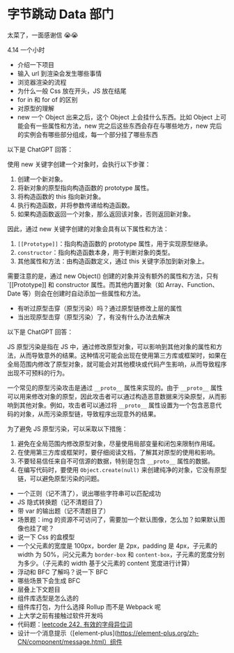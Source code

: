 # 字节跳动 Data 部门

太菜了，一面感谢信 😭😭

4.14 一个小时

- 介绍一下项目
- 输入 url 到渲染会发生哪些事情
- 浏览器渲染的流程
- 为什么一般 Css 放在开头，JS 放在结尾
- for in 和 for of 的区别
- 对原型的理解
- new 一个 Object 出来之后，这个 Object 上会挂什么东西。比如 Object 上可能会有一些属性和方法，new 完之后这些东西会存在与哪些地方，new 完后的实例会有哪些部分组成，每一个部分挂了哪些东西

以下是 ChatGPT 回答：

使用 new 关键字创建一个对象时，会执行以下步骤：

1. 创建一个新对象。
2. 将新对象的原型指向构造函数的 prototype 属性。
3. 将构造函数的 this 指向新对象。
4. 执行构造函数，并将参数传递给构造函数。
5. 如果构造函数返回一个对象，那么返回该对象，否则返回新对象。

因此，通过 new 关键字创建的对象会具有以下属性和方法：

1. `[[Prototype]]`：指向构造函数的 prototype 属性，用于实现原型继承。
2. `constructor`：指向构造函数本身，用于判断对象的类型。
3. 其他属性和方法：由构造函数定义，通过 this 关键字添加到新对象上。

需要注意的是，通过 new Object() 创建的对象并没有额外的属性和方法，只有 `[[Prototype]] 和 constructor 属性。而其他内置对象（如 Array、Function、Date 等）则会在创建时自动添加一些属性和方法。

- 有听过原型击穿（原型污染）吗？通过原型链修改上层的属性
- 当出现原型击穿（原型污染）了，有没有什么办法去解决

以下是 ChatGPT 回答：

JS 原型污染是指在 JS 中，通过修改原型对象，可以影响到其他对象的属性和方法，从而导致意外的结果。这种情况可能会出现在使用第三方库或框架时，如果在全局范围内修改了原型对象，就可能会对其他模块或代码产生影响，从而导致程序出现不可预料的行为。

一个常见的原型污染攻击是通过 `__proto__` 属性来实现的。由于 `__proto__` 属性可以用来修改对象的原型，因此攻击者可以通过构造恶意数据来污染原型，从而影响到其他对象。例如，攻击者可以通过将 `__proto__` 属性设置为一个包含恶意代码的对象，从而污染原型链，导致程序出现意外的结果。

为了避免 JS 原型污染，可以采取以下措施：

1. 避免在全局范围内修改原型对象，尽量使用局部变量和闭包来限制作用域。
2. 在使用第三方库或框架时，要仔细阅读文档，了解其对原型的使用和影响。
3. 不要轻易信任来自不可信源的数据，特别是包含 `__proto__` 属性的数据。
4. 在编写代码时，要使用 `Object.create(null)` 来创建纯净的对象，它没有原型链，可以避免原型污染的问题。

- 一个正则（记不清了），说出哪些字符串可以匹配成功
- JS 隐式转换题（记不清题目了）
- 带 var 的输出题（记不清题目了）
- 场景题：img 的资源不可访问了，需要加一个默认图像，怎么加？如果默认图像也挂了呢？
- 说一下 Css 的盒模型
- 一个父元素的宽度是 100px，border 是 2px，padding 是 4px，子元素的 width 为 50%，问父元素为 `border-box` 和 `content-box`，子元素的宽度分别为多少。（子元素的 width 基于父元素的 content 宽度进行计算）
- 浮动和 BFC 了解吗？说一下 BFC
- 哪些场景下会生成 BFC
- 层叠上下文题目
- 组件库选型是怎么选的
- 组件库打包，为什么选择 Rollup 而不是 Webpack 呢
- 上大学之前有接触过软件开发吗
- 代码题：[leetcode 242. 有效的字母异位词](https://leetcode.cn/problems/valid-anagram/)
- 设计一个消息提示（[element-plus](https://element-plus.org/zh-CN/component/message.html）组件
